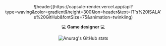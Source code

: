 <div align="center"> 
![header](https://capsule-render.vercel.app/api?type=waving&color=gradient&height=300&section=header&text=IT's%20ISALA's%20GitHub&fontSize=75&animation=twinkling)

💻 **Game designer** 💻 

![Anurag's GitHub stats](https://github-readme-stats.vercel.app/api?username=sala1011&theme=omni&show_icons=true)
</div>

